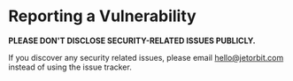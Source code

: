 # Reporting a Vulnerability

**PLEASE DON'T DISCLOSE SECURITY-RELATED ISSUES PUBLICLY.**

If you discover any security related issues, please email hello@jetorbit.com instead of using the issue tracker.
